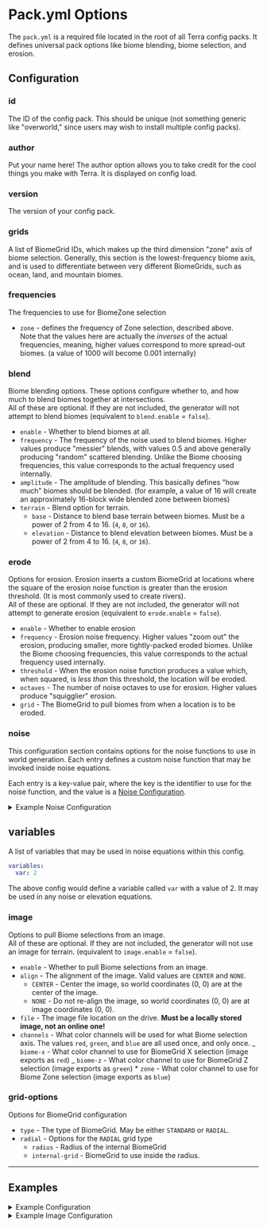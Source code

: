 # Pack.yml Options

The `pack.yml` is a required file located in the root of all Terra config packs. It defines universal pack options like biome
blending, biome selection, and erosion.

## Configuration

### id

The ID of the config pack. This should be unique (not something generic like "overworld,"
since users may wish to install multiple config packs).

### author

Put your name here! The author option allows you to take credit for the cool things you make with Terra. It is displayed
on config load.

### version

The version of your config pack.

### grids

A list of BiomeGrid IDs, which makes up the third dimension "zone" axis of biome selection. Generally, this section is
the lowest-frequency biome axis, and is used to differentiate between very different BiomeGrids, such as ocean, land,
and mountain biomes.

### frequencies

The frequencies to use for BiomeZone selection

- `zone` - defines the frequency of Zone selection, described above.  
  Note that the values here are actually the _inverses_ of the actual frequencies, meaning, higher values correspond to
  more spread-out biomes. (a value of 1000 will become 0.001 internally)

### blend

Biome blending options. These options configure whether to, and how much to blend biomes together at intersections.  
All of these are optional. If they are not included, the generator will not attempt to blend biomes (equivalent to
`blend.enable` = `false`).

- `enable` - Whether to blend biomes at all.
- `frequency` - The frequency of the noise used to blend biomes. Higher values produce "messier" blends, with values 0.5
  and above generally producing "random" scattered blending. Unlike the Biome choosing frequencies, this value corresponds
  to the actual frequency used internally.
- `amplitude` - The amplitude of blending. This basically defines "how much" biomes should be blended. (for example, a
  value of 16 will create an approximately 16-block wide blended zone between biomes)
- `terrain` - Blend option for terrain.
  - `base` - Distance to blend base terrain between biomes. Must be a power of 2 from 4 to 16. (`4`, `8`, or `16`).
  - `elevation` - Distance to blend elevation between biomes. Must be a power of 2 from 4 to 16. (`4`, `8`, or `16`).

### erode

Options for erosion. Erosion inserts a custom BiomeGrid at locations where the square of the erosion noise
function is greater than the erosion threshold. (It is most commonly used to create rivers).  
All of these are optional. If they are not included, the generator will not attempt to generate erosion (equivalent to
`erode.enable` = `false`).

- `enable` - Whether to enable erosion
- `frequency` - Erosion noise frequency. Higher values "zoom out" the erosion, producing smaller, more tightly-packed
  eroded biomes. Unlike the Biome choosing frequencies, this value corresponds to the actual frequency used internally.
- `threshold` - When the erosion noise function produces a value which, when squared, is _less than_ this threshold, the
  location will be eroded.
- `octaves` - The number of noise octaves to use for erosion. Higher values produce "squigglier" erosion.
- `grid` - The BiomeGrid to pull biomes from when a location is to be eroded.

### noise

This configuration section contains options for the noise functions to use in world generation. Each entry defines a
custom noise function that may be invoked inside noise equations.

Each entry is a key-value pair, where the key is the identifier to use for the noise function, and the value is
a [Noise Configuration](./Noise-Options).

<details>
<summary>Example Noise Configuration</summary>

An example noise configuration that defines the `noise2` and `noise3` functions you know and love.

```yaml
noise:
  noise2:
    dimensions: 2
    type: OpenSimplex2
    frequency: 0.0075
    fractal:
      type: FBm
      octaves: 5
  noise3:
    dimensions: 3
    type: OpenSimplex2
    frequency: 0.0075
    fractal:
      type: FBm
      octaves: 5
```

</details>

## variables

A list of variables that may be used in noise equations within this config.

```yaml
variables:
  var: 2
```

The above config would define a variable called `var` with a value of 2. It may be used in any noise or elevation
equations.

### image

Options to pull Biome selections from an image.  
All of these are optional. If they are not included, the generator will not use an image for terrain. (equivalent to
`image.enable` = `false`).

- `enable` - Whether to pull Biome selections from an image.
- `align` - The alignment of the image. Valid values are `CENTER` and `NONE`.
  - `CENTER` - Center the image, so world coordinates (0, 0) are at the center of the image.
  - `NONE` - Do not re-align the image, so world coordinates (0, 0) are at image coordinates (0, 0).
- `file` - The image file location on the drive. **Must be a locally stored image, not an online one!**
- `channels` - What color channels will be used for what Biome selection axis. The values `red`, `green`, and `blue`
  are all used once, and only once.
  _ `biome-x` - What color channel to use for BiomeGrid X selection (image exports as `red`)
  _ `biome-z` - What color channel to use for BiomeGrid Z selection (image exports as `green`) \* `zone` - What color channel to use for Biome Zone selection (image exports as `blue`)

### grid-options

Options for BiomeGrid configuration

- `type` - The type of BiomeGrid. May be either `STANDARD` or `RADIAL`.
- `radial` - Options for the `RADIAL` grid type
  - `radius` - Radius of the internal BiomeGrid
  - `internal-grid` - BiomeGrid to use inside the radius.

---

## Examples

<details>
<summary>Example Configuration</summary>

An example config with 3 grids, `OCEAN`, `LAND`, and `MOUNTAIN`, and with biome blending and erosion enabled.
the generator ID is `OVERWORLD_DEMO`.

```yaml
id: OVERWORLD_DEMO
grids:
  - OCEAN
  - LAND
  - MOUNTAIN
frequencies:
  zone: 2048
blend:
  enable: true
  frequency: 0.1
  amplitude: 4
erode:
  enable: true
  frequency: 0.001
  threshold: 0.0015
  octaves: 5
  grid: "BIOME:RIVER"
noise:
  noise2:
    dimensions: 2
    type: OpenSimplex2
    frequency: 0.0075
    fractal:
      type: FBm
      octaves: 5
  noise3:
    dimensions: 3
    type: OpenSimplex2
    frequency: 0.0075
    fractal:
      type: FBm
      octaves: 5
locatable:
  STRONGHOLD: STRONGHOLD
variables:
  base: 63
```

</details>

<details>
<summary>Example Image Configuration</summary>

An example world config. This world has been assigned an image to pull biome selections from, located at
`/home/user/image/image.png`.

```yaml
image:
  enable: true
  align: CENTER
  file: "/home/user/image/image.png"
  channels:
    biome-x: RED
    biome-z: GREEN
    zone: BLUE
```

</details>
